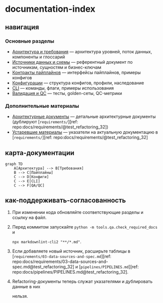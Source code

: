 # documentation-index

## навигация

### Основные разделы

- [Архитектура и требования](requirements/00-architecture-overview.md) — архитектура уровней, поток данных, компоненты и глоссарий
- [Источники данных и схемы](requirements/03-data-sources-and-spec.md) — референтный документ по источникам, сущностям и бизнес-ключам
- [Контракты пайплайнов](pipelines/PIPELINES.md) — интерфейсы пайплайнов, примеры конфигов
- [Конфигурации](configs/CONFIGS.md) — структура конфигов, профили, наследование
- [CLI](cli/CLI.md) — команды, флаги, примеры использования
- [Валидация и QC](qc/QA_QC.md) — тесты, golden-сеты, QC-метрики

### Дополнительные материалы

- [Архитектурные документы](architecture/00-architecture-overview.md) — детальные архитектурные документы (дублируют [`requirements/`][ref: repo:docs/requirements/@test_refactoring_32])
- [Устаревшие материалы](architecture/refactoring/README.md) — указатели на актуальную документацию в [`requirements/`][ref: repo:docs/requirements/@test_refactoring_32]

## карта-документации

```mermaid
graph TD
    A[Архитектура] --> B[Требования]
    B --> C[Пайплайны]
    C --> D[Конфиги]
    C --> E[CLI]
    C --> F[QA/QC]
```

## как-поддерживать-согласованность

1. При изменении кода обновляйте соответствующие разделы и ссылку на файл.
2. Перед коммитом запускайте `python -m tools.qa.check_required_docs` и

   `npx markdownlint-cli2 "**/*.md"`.

3. Если добавляете новый источник, расширьте таблицы в [`requirements/03-data-sources-and-spec.md`][ref: repo:docs/requirements/03-data-sources-and-spec.md@test_refactoring_32] и [`pipelines/PIPELINES.md`][ref: repo:docs/pipelines/PIPELINES.md@test_refactoring_32].

4. Refactoring-документы теперь служат указателями и дублировать данные в них

   нельзя.
